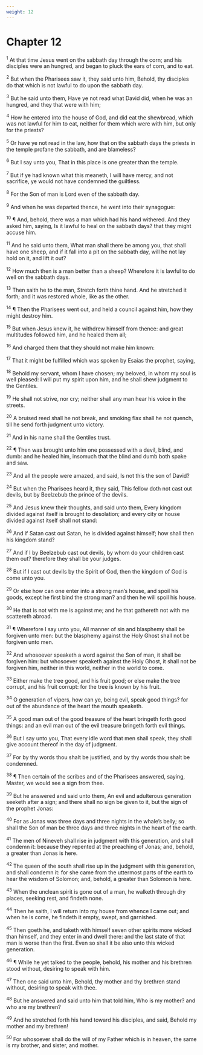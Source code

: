 ```yaml
---
weight: 12
---
```


# Chapter 12

<sup>1</sup> At that time Jesus went on the sabbath day through the corn; and his disciples were an hungred, and began to pluck the ears of corn, and to eat. 

<sup>2</sup> But when the Pharisees saw it, they said unto him, Behold, thy disciples do that which is not lawful to do upon the sabbath day. 

<sup>3</sup> But he said unto them, Have ye not read what David did, when he was an hungred, and they that were with him; 

<sup>4</sup> How he entered into the house of God, and did eat the shewbread, which was not lawful for him to eat, neither for them which were with him, but only for the priests? 

<sup>5</sup> Or have ye not read in the law, how that on the sabbath days the priests in the temple profane the sabbath, and are blameless? 

<sup>6</sup> But I say unto you, That in this place is one greater than the temple. 

<sup>7</sup> But if ye had known what this meaneth, I will have mercy, and not sacrifice, ye would not have condemned the guiltless. 

<sup>8</sup> For the Son of man is Lord even of the sabbath day. 

<sup>9</sup> And when he was departed thence, he went into their synagogue: 

<sup>10</sup> ¶ And, behold, there was a man which had his hand withered. And they asked him, saying, Is it lawful to heal on the sabbath days? that they might accuse him. 

<sup>11</sup> And he said unto them, What man shall there be among you, that shall have one sheep, and if it fall into a pit on the sabbath day, will he not lay hold on it, and lift it out? 

<sup>12</sup> How much then is a man better than a sheep? Wherefore it is lawful to do well on the sabbath days. 

<sup>13</sup> Then saith he to the man, Stretch forth thine hand. And he stretched it forth; and it was restored whole, like as the other. 

<sup>14</sup> ¶ Then the Pharisees went out, and held a council against him, how they might destroy him. 

<sup>15</sup> But when Jesus knew it, he withdrew himself from thence: and great multitudes followed him, and he healed them all; 

<sup>16</sup> And charged them that they should not make him known: 

<sup>17</sup> That it might be fulfilled which was spoken by Esaias the prophet, saying, 

<sup>18</sup> Behold my servant, whom I have chosen; my beloved, in whom my soul is well pleased: I will put my spirit upon him, and he shall shew judgment to the Gentiles. 

<sup>19</sup> He shall not strive, nor cry; neither shall any man hear his voice in the streets. 

<sup>20</sup> A bruised reed shall he not break, and smoking flax shall he not quench, till he send forth judgment unto victory. 

<sup>21</sup> And in his name shall the Gentiles trust. 

<sup>22</sup> ¶ Then was brought unto him one possessed with a devil, blind, and dumb: and he healed him, insomuch that the blind and dumb both spake and saw. 

<sup>23</sup> And all the people were amazed, and said, Is not this the son of David? 

<sup>24</sup> But when the Pharisees heard it, they said, This fellow doth not cast out devils, but by Beelzebub the prince of the devils. 

<sup>25</sup> And Jesus knew their thoughts, and said unto them, Every kingdom divided against itself is brought to desolation; and every city or house divided against itself shall not stand: 

<sup>26</sup> And if Satan cast out Satan, he is divided against himself; how shall then his kingdom stand? 

<sup>27</sup> And if I by Beelzebub cast out devils, by whom do your children cast them out? therefore they shall be your judges. 

<sup>28</sup> But if I cast out devils by the Spirit of God, then the kingdom of God is come unto you. 

<sup>29</sup> Or else how can one enter into a strong man’s house, and spoil his goods, except he first bind the strong man? and then he will spoil his house. 

<sup>30</sup> He that is not with me is against me; and he that gathereth not with me scattereth abroad. 

<sup>31</sup> ¶ Wherefore I say unto you, All manner of sin and blasphemy shall be forgiven unto men: but the blasphemy against the Holy Ghost shall not be forgiven unto men. 

<sup>32</sup> And whosoever speaketh a word against the Son of man, it shall be forgiven him: but whosoever speaketh against the Holy Ghost, it shall not be forgiven him, neither in this world, neither in the world to come. 

<sup>33</sup> Either make the tree good, and his fruit good; or else make the tree corrupt, and his fruit corrupt: for the tree is known by his fruit. 

<sup>34</sup> O generation of vipers, how can ye, being evil, speak good things? for out of the abundance of the heart the mouth speaketh. 

<sup>35</sup> A good man out of the good treasure of the heart bringeth forth good things: and an evil man out of the evil treasure bringeth forth evil things. 

<sup>36</sup> But I say unto you, That every idle word that men shall speak, they shall give account thereof in the day of judgment. 

<sup>37</sup> For by thy words thou shalt be justified, and by thy words thou shalt be condemned. 

<sup>38</sup> ¶ Then certain of the scribes and of the Pharisees answered, saying, Master, we would see a sign from thee. 

<sup>39</sup> But he answered and said unto them, An evil and adulterous generation seeketh after a sign; and there shall no sign be given to it, but the sign of the prophet Jonas: 

<sup>40</sup> For as Jonas was three days and three nights in the whale’s belly; so shall the Son of man be three days and three nights in the heart of the earth. 

<sup>41</sup> The men of Nineveh shall rise in judgment with this generation, and shall condemn it: because they repented at the preaching of Jonas; and, behold, a greater than Jonas is here. 

<sup>42</sup> The queen of the south shall rise up in the judgment with this generation, and shall condemn it: for she came from the uttermost parts of the earth to hear the wisdom of Solomon; and, behold, a greater than Solomon is here. 

<sup>43</sup> When the unclean spirit is gone out of a man, he walketh through dry places, seeking rest, and findeth none. 

<sup>44</sup> Then he saith, I will return into my house from whence I came out; and when he is come, he findeth it empty, swept, and garnished. 

<sup>45</sup> Then goeth he, and taketh with himself seven other spirits more wicked than himself, and they enter in and dwell there: and the last state of that man is worse than the first. Even so shall it be also unto this wicked generation. 

<sup>46</sup> ¶ While he yet talked to the people, behold, his mother and his brethren stood without, desiring to speak with him. 

<sup>47</sup> Then one said unto him, Behold, thy mother and thy brethren stand without, desiring to speak with thee. 

<sup>48</sup> But he answered and said unto him that told him, Who is my mother? and who are my brethren? 

<sup>49</sup> And he stretched forth his hand toward his disciples, and said, Behold my mother and my brethren! 

<sup>50</sup> For whosoever shall do the will of my Father which is in heaven, the same is my brother, and sister, and mother. 


